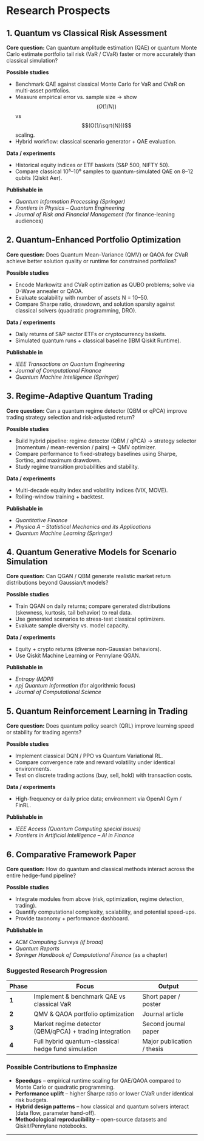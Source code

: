 # Research Prospects

## 1️. Quantum vs Classical Risk Assessment

**Core question:**
Can quantum amplitude estimation (QAE) or quantum Monte Carlo estimate portfolio tail risk (VaR / CVaR) faster or more accurately than classical simulation?

**Possible studies**

* Benchmark QAE against classical Monte Carlo for VaR and CVaR on multi-asset portfolios.
* Measure empirical error vs. sample size → show $$(O(1/N))$$ vs $$(O(1/\sqrt{N}))$$ scaling.
* Hybrid workflow: classical scenario generator + QAE evaluation.

**Data / experiments**

* Historical equity indices or ETF baskets (S&P 500, NIFTY 50).
* Compare classical 10⁵–10⁶ samples to quantum-simulated QAE on 8–12 qubits (Qiskit Aer).

**Publishable in**

* *Quantum Information Processing (Springer)*
* *Frontiers in Physics – Quantum Engineering*
* *Journal of Risk and Financial Management* (for finance-leaning audiences)



## 2️. Quantum-Enhanced Portfolio Optimization

**Core question:**
Does Quantum Mean–Variance (QMV) or QAOA for CVaR achieve better solution quality or runtime for constrained portfolios?

**Possible studies**

* Encode Markowitz and CVaR optimization as QUBO problems; solve via D-Wave annealer or QAOA.
* Evaluate scalability with number of assets N = 10–50.
* Compare Sharpe ratio, drawdown, and solution sparsity against classical solvers (quadratic programming, DRO).

**Data / experiments**

* Daily returns of S&P sector ETFs or cryptocurrency baskets.
* Simulated quantum runs + classical baseline (IBM Qiskit Runtime).

**Publishable in**

* *IEEE Transactions on Quantum Engineering*
* *Journal of Computational Finance*
* *Quantum Machine Intelligence (Springer)*



## 3️. Regime-Adaptive Quantum Trading

**Core question:**
Can a quantum regime detector (QBM or qPCA) improve trading strategy selection and risk-adjusted return?

**Possible studies**

* Build hybrid pipeline:
  regime detector (QBM / qPCA) → strategy selector (momentum / mean-reversion / pairs) → QMV optimizer.
* Compare performance to fixed-strategy baselines using Sharpe, Sortino, and maximum drawdown.
* Study regime transition probabilities and stability.

**Data / experiments**

* Multi-decade equity index and volatility indices (VIX, MOVE).
* Rolling-window training + backtest.

**Publishable in**

* *Quantitative Finance*
* *Physica A – Statistical Mechanics and its Applications*
* *Quantum Machine Learning (Springer)*



## 4️. Quantum Generative Models for Scenario Simulation

**Core question:**
Can QGAN / QBM generate realistic market return distributions beyond Gaussian/t models?

**Possible studies**

* Train QGAN on daily returns; compare generated distributions (skewness, kurtosis, tail behavior) to real data.
* Use generated scenarios to stress-test classical optimizers.
* Evaluate sample diversity vs. model capacity.

**Data / experiments**

* Equity + crypto returns (diverse non-Gaussian behaviors).
* Use Qiskit Machine Learning or Pennylane QGAN.

**Publishable in**

* *Entropy (MDPI)*
* *npj Quantum Information* (for algorithmic focus)
* *Journal of Computational Science*



## 5️. Quantum Reinforcement Learning in Trading

**Core question:**
Does quantum policy search (QRL) improve learning speed or stability for trading agents?

**Possible studies**

* Implement classical DQN / PPO vs Quantum Variational RL.
* Compare convergence rate and reward volatility under identical environments.
* Test on discrete trading actions (buy, sell, hold) with transaction costs.

**Data / experiments**

* High-frequency or daily price data; environment via OpenAI Gym / FinRL.

**Publishable in**

* *IEEE Access (Quantum Computing special issues)*
* *Frontiers in Artificial Intelligence – AI in Finance*



## 6️. Comparative Framework Paper

**Core question:**
How do quantum and classical methods interact across the entire hedge-fund pipeline?

**Possible studies**

* Integrate modules from above (risk, optimization, regime detection, trading).
* Quantify computational complexity, scalability, and potential speed-ups.
* Provide taxonomy + performance dashboard.

**Publishable in**

* *ACM Computing Surveys (if broad)*
* *Quantum Reports*
* *Springer Handbook of Computational Finance* (as a chapter)


### Suggested Research Progression

| Phase | Focus                                                   | Output                     |
| ----- | ------------------------------------------------------- | -------------------------- |
| **1** | Implement & benchmark QAE vs classical VaR              | Short paper / poster       |
| **2** | QMV & QAOA portfolio optimization                       | Journal article            |
| **3** | Market regime detector (QBM/qPCA) + trading integration | Second journal paper       |
| **4** | Full hybrid quantum-classical hedge fund simulation     | Major publication / thesis |


### Possible Contributions to Emphasize

* **Speedups** – empirical runtime scaling for QAE/QAOA compared to Monte Carlo or quadratic programming.
* **Performance uplift** – higher Sharpe ratio or lower CVaR under identical risk budgets.
* **Hybrid design patterns** – how classical and quantum solvers interact (data flow, parameter hand-off).
* **Methodological reproducibility** – open-source datasets and Qiskit/Pennylane notebooks.


---

